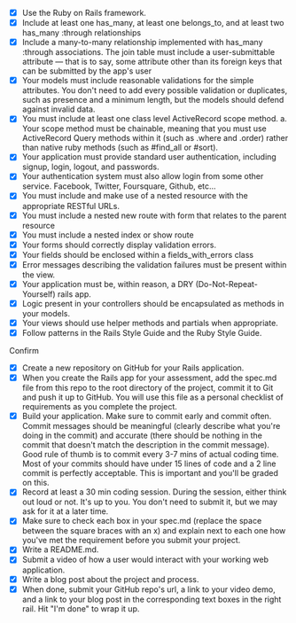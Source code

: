 - [X] Use the Ruby on Rails framework.
- [X] Include at least one has_many, at least one belongs_to, and at least two has_many :through relationships
- [X] Include a many-to-many relationship implemented with has_many :through associations. The join table must include a user-submittable attribute — that is to say, some attribute other than its foreign keys that can be submitted by the app's user
- [X] Your models must include reasonable validations for the simple attributes. You don't need to add every possible validation or duplicates, such as presence and a minimum length, but the models should defend against invalid data.
- [X] You must include at least one class level ActiveRecord scope method. a. Your scope method must be chainable, meaning that you must use ActiveRecord Query methods within it (such as .where and .order) rather than native ruby methods (such as #find_all or #sort).
- [X] Your application must provide standard user authentication, including signup, login, logout, and passwords.
- [X] Your authentication system must also allow login from some other service. Facebook, Twitter, Foursquare, Github, etc...
- [X] You must include and make use of a nested resource with the appropriate RESTful URLs.
- [X] You must include a nested new route with form that relates to the parent resource
- [X] You must include a nested index or show route
- [X] Your forms should correctly display validation errors.
- [X] Your fields should be enclosed within a fields_with_errors class
- [X] Error messages describing the validation failures must be present within the view.
- [X] Your application must be, within reason, a DRY (Do-Not-Repeat-Yourself) rails app.
- [X] Logic present in your controllers should be encapsulated as methods in your models.
- [X] Your views should use helper methods and partials when appropriate.
- [X] Follow patterns in the Rails Style Guide and the Ruby Style Guide.

Confirm
- [X] Create a new repository on GitHub for your Rails application.
- [X] When you create the Rails app for your assessment, add the spec.md file from this repo to the root directory of the project, commit it to Git and push it up to GitHub. You will use this file as a personal checklist of requirements as you complete the project.
- [X] Build your application. Make sure to commit early and commit often. Commit messages should be meaningful (clearly describe what you're doing in the commit) and accurate (there should be nothing in the commit that doesn't match the description in the commit message). Good rule of thumb is to commit every 3-7 mins of actual coding time. Most of your commits should have under 15 lines of code and a 2 line commit is perfectly acceptable. This is important and you'll be graded on this.
- [X] Record at least a 30 min coding session. During the session, either think out loud or not. It's up to you. You don't need to submit it, but we may ask for it at a later time.
- [X] Make sure to check each box in your spec.md (replace the space between the square braces with an x) and explain next to each one how you've met the requirement before you submit your project.
- [X] Write a README.md.
- [X] Submit a video of how a user would interact with your working web application.
- [X] Write a blog post about the project and process.
- [X] When done, submit your GitHub repo's url, a link to your video demo, and a link to your blog post in the corresponding text boxes in the right rail. Hit "I'm done" to wrap it up.